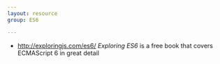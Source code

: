 ```yaml
---
layout: resource
group: ES6

---
```

<!-- General resources go here -->
- <http://exploringjs.com/es6/> _Exploring ES6_ is a free book that covers ECMAScript 6 in great detail

<!-- #### Beginner -->

<!-- #### Intermediate -->

<!-- #### Advanced -->

<!-- #### Jedi -->
